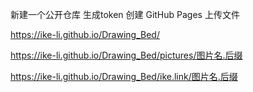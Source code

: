 新建一个公开仓库
生成token
创建 GitHub Pages
上传文件

https://ike-li.github.io/Drawing_Bed/

https://ike-li.github.io/Drawing_Bed/pictures/图片名.后缀

https://ike-li.github.io/Drawing_Bed/ike.link/图片名.后缀

